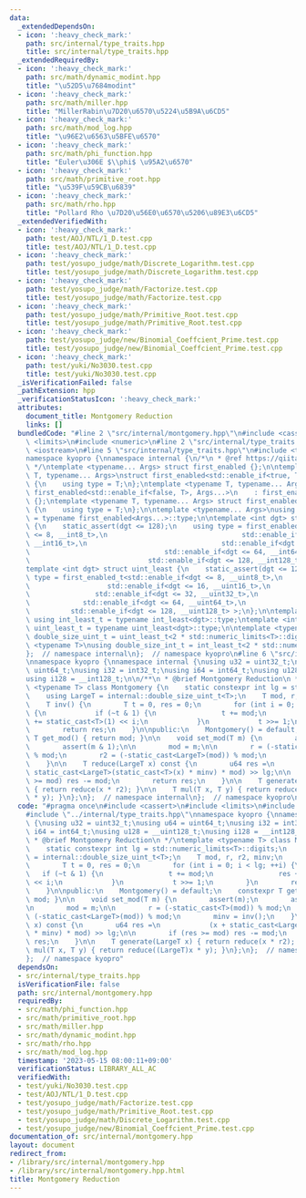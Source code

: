 ```yaml
---
data:
  _extendedDependsOn:
  - icon: ':heavy_check_mark:'
    path: src/internal/type_traits.hpp
    title: src/internal/type_traits.hpp
  _extendedRequiredBy:
  - icon: ':heavy_check_mark:'
    path: src/math/dynamic_modint.hpp
    title: "\u52D5\u7684modint"
  - icon: ':heavy_check_mark:'
    path: src/math/miller.hpp
    title: "MillerRabin\u7D20\u6570\u5224\u5B9A\u6CD5"
  - icon: ':heavy_check_mark:'
    path: src/math/mod_log.hpp
    title: "\u96E2\u6563\u5BFE\u6570"
  - icon: ':heavy_check_mark:'
    path: src/math/phi_function.hpp
    title: "Euler\u306E $\\phi$ \u95A2\u6570"
  - icon: ':heavy_check_mark:'
    path: src/math/primitive_root.hpp
    title: "\u539F\u59CB\u6839"
  - icon: ':heavy_check_mark:'
    path: src/math/rho.hpp
    title: "Pollard Rho \u7D20\u56E0\u6570\u5206\u89E3\u6CD5"
  _extendedVerifiedWith:
  - icon: ':heavy_check_mark:'
    path: test/AOJ/NTL/1_D.test.cpp
    title: test/AOJ/NTL/1_D.test.cpp
  - icon: ':heavy_check_mark:'
    path: test/yosupo_judge/math/Discrete_Logarithm.test.cpp
    title: test/yosupo_judge/math/Discrete_Logarithm.test.cpp
  - icon: ':heavy_check_mark:'
    path: test/yosupo_judge/math/Factorize.test.cpp
    title: test/yosupo_judge/math/Factorize.test.cpp
  - icon: ':heavy_check_mark:'
    path: test/yosupo_judge/math/Primitive_Root.test.cpp
    title: test/yosupo_judge/math/Primitive_Root.test.cpp
  - icon: ':heavy_check_mark:'
    path: test/yosupo_judge/new/Binomial_Coeffcient_Prime.test.cpp
    title: test/yosupo_judge/new/Binomial_Coeffcient_Prime.test.cpp
  - icon: ':heavy_check_mark:'
    path: test/yuki/No3030.test.cpp
    title: test/yuki/No3030.test.cpp
  _isVerificationFailed: false
  _pathExtension: hpp
  _verificationStatusIcon: ':heavy_check_mark:'
  attributes:
    document_title: Montgomery Reduction
    links: []
  bundledCode: "#line 2 \"src/internal/montgomery.hpp\"\n#include <cassert>\n#include\
    \ <limits>\n#include <numeric>\n#line 2 \"src/internal/type_traits.hpp\"\n#include\
    \ <iostream>\n#line 5 \"src/internal/type_traits.hpp\"\n#include <typeinfo>\n\
    namespace kyopro {\nnamespace internal {\n/*\n * @ref https://qiita.com/kazatsuyu/items/f8c3b304e7f8b35263d8\n\
    \ */\ntemplate <typename... Args> struct first_enabled {};\n\ntemplate <typename\
    \ T, typename... Args>\nstruct first_enabled<std::enable_if<true, T>, Args...>\
    \ {\n    using type = T;\n};\ntemplate <typename T, typename... Args>\nstruct\
    \ first_enabled<std::enable_if<false, T>, Args...>\n    : first_enabled<Args...>\
    \ {};\ntemplate <typename T, typename... Args> struct first_enabled<T, Args...>\
    \ {\n    using type = T;\n};\n\ntemplate <typename... Args>\nusing first_enabled_t\
    \ = typename first_enabled<Args...>::type;\n\ntemplate <int dgt> struct int_least\
    \ {\n    static_assert(dgt <= 128);\n    using type = first_enabled_t<std::enable_if<dgt\
    \ <= 8, __int8_t>,\n                                 std::enable_if<dgt <= 16,\
    \ __int16_t>,\n                                 std::enable_if<dgt <= 32, __int32_t>,\n\
    \                                 std::enable_if<dgt <= 64, __int64_t>,\n    \
    \                             std::enable_if<dgt <= 128, __int128_t> >;\n};\n\
    template <int dgt> struct uint_least {\n    static_assert(dgt <= 128);\n    using\
    \ type = first_enabled_t<std::enable_if<dgt <= 8, __uint8_t>,\n              \
    \                   std::enable_if<dgt <= 16, __uint16_t>,\n                 \
    \                std::enable_if<dgt <= 32, __uint32_t>,\n                    \
    \             std::enable_if<dgt <= 64, __uint64_t>,\n                       \
    \          std::enable_if<dgt <= 128, __uint128_t> >;\n};\n\ntemplate <int dgt>\
    \ using int_least_t = typename int_least<dgt>::type;\ntemplate <int dgt> using\
    \ uint_least_t = typename uint_least<dgt>::type;\n\ntemplate <typename T>\nusing\
    \ double_size_uint_t = uint_least_t<2 * std::numeric_limits<T>::digits>;\n\ntemplate\
    \ <typename T>\nusing double_size_int_t = int_least_t<2 * std::numeric_limits<T>::digits>;\n\
    };  // namespace internal\n};  // namespace kyopro\n#line 6 \"src/internal/montgomery.hpp\"\
    \nnamespace kyopro {\nnamespace internal {\nusing u32 = uint32_t;\nusing u64 =\
    \ uint64_t;\nusing i32 = int32_t;\nusing i64 = int64_t;\nusing u128 = __uint128_t;\n\
    using i128 = __int128_t;\n\n/**\n * @brief Montgomery Reduction\n */\ntemplate\
    \ <typename T> class Montgomery {\n    static constexpr int lg = std::numeric_limits<T>::digits;\n\
    \    using LargeT = internal::double_size_uint_t<T>;\n    T mod, r, r2, minv;\n\
    \    T inv() {\n        T t = 0, res = 0;\n        for (int i = 0; i < lg; ++i)\
    \ {\n            if (~t & 1) {\n                t += mod;\n                res\
    \ += static_cast<T>(1) << i;\n            }\n            t >>= 1;\n        }\n\
    \        return res;\n    }\n\npublic:\n    Montgomery() = default;\n    constexpr\
    \ T get_mod() { return mod; }\n\n    void set_mod(T m) {\n        assert(m);\n\
    \        assert(m & 1);\n\n        mod = m;\n\n        r = (-static_cast<T>(mod))\
    \ % mod;\n        r2 = (-static_cast<LargeT>(mod)) % mod;\n        minv = inv();\n\
    \    }\n\n    T reduce(LargeT x) const {\n        u64 res =\n            (x +\
    \ static_cast<LargeT>(static_cast<T>(x) * minv) * mod) >> lg;\n\n        if (res\
    \ >= mod) res -= mod;\n        return res;\n    }\n\n    T generate(LargeT x)\
    \ { return reduce(x * r2); }\n\n    T mul(T x, T y) { return reduce((LargeT)x\
    \ * y); }\n};\n};  // namespace internal\n};  // namespace kyopro\n"
  code: "#pragma once\n#include <cassert>\n#include <limits>\n#include <numeric>\n\
    #include \"../internal/type_traits.hpp\"\nnamespace kyopro {\nnamespace internal\
    \ {\nusing u32 = uint32_t;\nusing u64 = uint64_t;\nusing i32 = int32_t;\nusing\
    \ i64 = int64_t;\nusing u128 = __uint128_t;\nusing i128 = __int128_t;\n\n/**\n\
    \ * @brief Montgomery Reduction\n */\ntemplate <typename T> class Montgomery {\n\
    \    static constexpr int lg = std::numeric_limits<T>::digits;\n    using LargeT\
    \ = internal::double_size_uint_t<T>;\n    T mod, r, r2, minv;\n    T inv() {\n\
    \        T t = 0, res = 0;\n        for (int i = 0; i < lg; ++i) {\n         \
    \   if (~t & 1) {\n                t += mod;\n                res += static_cast<T>(1)\
    \ << i;\n            }\n            t >>= 1;\n        }\n        return res;\n\
    \    }\n\npublic:\n    Montgomery() = default;\n    constexpr T get_mod() { return\
    \ mod; }\n\n    void set_mod(T m) {\n        assert(m);\n        assert(m & 1);\n\
    \n        mod = m;\n\n        r = (-static_cast<T>(mod)) % mod;\n        r2 =\
    \ (-static_cast<LargeT>(mod)) % mod;\n        minv = inv();\n    }\n\n    T reduce(LargeT\
    \ x) const {\n        u64 res =\n            (x + static_cast<LargeT>(static_cast<T>(x)\
    \ * minv) * mod) >> lg;\n\n        if (res >= mod) res -= mod;\n        return\
    \ res;\n    }\n\n    T generate(LargeT x) { return reduce(x * r2); }\n\n    T\
    \ mul(T x, T y) { return reduce((LargeT)x * y); }\n};\n};  // namespace internal\n\
    };  // namespace kyopro"
  dependsOn:
  - src/internal/type_traits.hpp
  isVerificationFile: false
  path: src/internal/montgomery.hpp
  requiredBy:
  - src/math/phi_function.hpp
  - src/math/primitive_root.hpp
  - src/math/miller.hpp
  - src/math/dynamic_modint.hpp
  - src/math/rho.hpp
  - src/math/mod_log.hpp
  timestamp: '2023-05-15 08:00:11+09:00'
  verificationStatus: LIBRARY_ALL_AC
  verifiedWith:
  - test/yuki/No3030.test.cpp
  - test/AOJ/NTL/1_D.test.cpp
  - test/yosupo_judge/math/Factorize.test.cpp
  - test/yosupo_judge/math/Primitive_Root.test.cpp
  - test/yosupo_judge/math/Discrete_Logarithm.test.cpp
  - test/yosupo_judge/new/Binomial_Coeffcient_Prime.test.cpp
documentation_of: src/internal/montgomery.hpp
layout: document
redirect_from:
- /library/src/internal/montgomery.hpp
- /library/src/internal/montgomery.hpp.html
title: Montgomery Reduction
---
```

